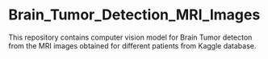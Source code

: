 # Brain_Tumor_Detection_MRI_Images

This repository contains computer vision model for Brain Tumor detecton from the MRI images obtained for different patients from Kaggle database.
